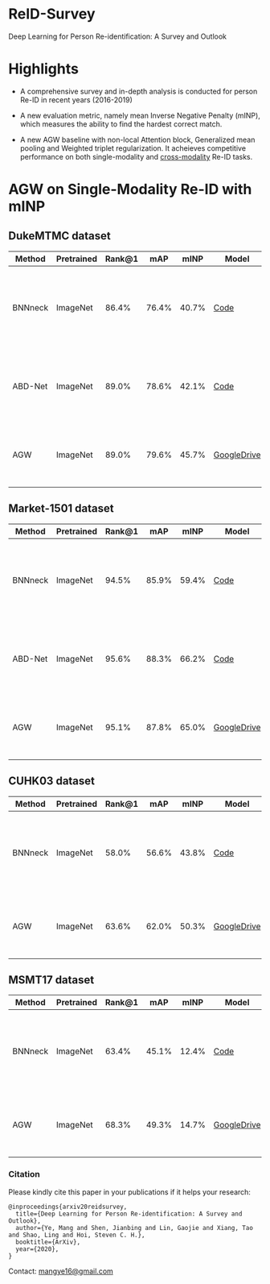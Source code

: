 # ReID-Survey
Deep Learning for Person Re-identification:  A Survey and Outlook 


# Highlights

- A comprehensive survey and in-depth analysis is conducted for person Re-ID in recent years (2016-2019)

- A new evaluation metric, namely mean Inverse Negative Penalty (mINP), which measures the ability to find the hardest correct match.

- A new AGW baseline with non-local Attention block, Generalized mean pooling and Weighted triplet regularization. It acheieves competitive performance on both single-modality and [cross-modality](https://github.com/mangye16/Cross-Modal-Re-ID-baseline) Re-ID tasks.


# AGW on Single-Modality Re-ID with mINP

## DukeMTMC dataset

|Method    | Pretrained| Rank@1  | mAP |  mINP |  Model| Paper
| --------   | -----    | -----  |  -----  | ----- |------|------------------------|
|BNNneck     | ImageNet | 86.4% | 76.4%|  40.7% |[Code](https://github.com/michuanhaohao/reid-strong-baseline) |Bag of Tricks and A Strong Baseline for Deep Person Re-identification. In ArXiv 19. [PDF](https://arxiv.org/abs/1903.07071)|
|ABD-Net     | ImageNet | 89.0% | 78.6%| 42.1% | [Code](https://github.com/TAMU-VITA/ABD-Net) |ABD-Net: Attentive but Diverse Person Re-Identification. In ICCV 19. [PDF](https://arxiv.org/abs/1908.01114)|
|AGW     | ImageNet | 89.0%  | 79.6% | 45.7% | [GoogleDrive](https://drive.google.com/open?id=181K9PQGnej0K5xNX9DRBDPAf3K9JosYk)| Deep Learning for Person Re-identification:  A Survey and Outlook  |

## Market-1501 dataset

|Method    | Pretrained| Rank@1  | mAP |  mINP |  Model| Paper
| --------   | -----    | -----  |  -----  | ----- |------|------|
|BNNneck     | ImageNet | 94.5% | 85.9%|  59.4% |[Code](https://github.com/michuanhaohao/reid-strong-baseline) |Bag of Tricks and A Strong Baseline for Deep Person Re-identification. In ArXiv 19. [arXiv](https://arxiv.org/abs/1903.07071)|
|ABD-Net     | ImageNet | 95.6% | 88.3%|  66.2% | [Code](https://github.com/TAMU-VITA/ABD-Net) |ABD-Net: Attentive but Diverse Person Re-Identification. In ICCV 19. [PDF](https://arxiv.org/abs/1908.01114)|
|AGW     | ImageNet | 95.1%  | 87.8% | 65.0% | [GoogleDrive](https://drive.google.com/open?id=181K9PQGnej0K5xNX9DRBDPAf3K9JosYk)| Deep Learning for Person Re-identification:  A Survey and Outlook  |


## CUHK03 dataset

|Method    | Pretrained| Rank@1  | mAP |  mINP |  Model| Paper
| --------   | -----    | -----  |  -----  | ----- |------|------|
|BNNneck     | ImageNet | 58.0% | 56.6%|  43.8% |[Code](https://github.com/michuanhaohao/reid-strong-baseline) |Bag of Tricks and A Strong Baseline for Deep Person Re-identification. In ArXiv 19. [PDF](https://arxiv.org/abs/1903.07071)|
|AGW     | ImageNet | 63.6%  | 62.0% | 50.3% | [GoogleDrive](https://drive.google.com/open?id=181K9PQGnej0K5xNX9DRBDPAf3K9JosYk)| Deep Learning for Person Re-identification:  A Survey and Outlook  |

## MSMT17 dataset

|Method    | Pretrained| Rank@1  | mAP |  mINP |  Model| Paper
| --------   | -----    | -----  |  -----  | ----- |------|------|
|BNNneck     | ImageNet | 63.4% | 45.1%|  12.4% |[Code](https://github.com/michuanhaohao/reid-strong-baseline) |Bag of Tricks and A Strong Baseline for Deep Person Re-identification. In ArXiv 19. [arXiv](https://arxiv.org/abs/1903.07071)|
|AGW     | ImageNet | 68.3% | 49.3%|  14.7% | [GoogleDrive](https://drive.google.com/open?id=181K9PQGnej0K5xNX9DRBDPAf3K9JosYk)| Deep Learning for Person Re-identification:  A Survey and Outlook  |


### Citation

Please kindly cite this paper in your publications if it helps your research:
```
@inproceedings{arxiv20reidsurvey,
  title={Deep Learning for Person Re-identification: A Survey and Outlook},
  author={Ye, Mang and Shen, Jianbing and Lin, Gaojie and Xiang, Tao and Shao, Ling and Hoi, Steven C. H.},
  booktitle={ArXiv},
  year={2020},
}
```

Contact: mangye16@gmail.com
